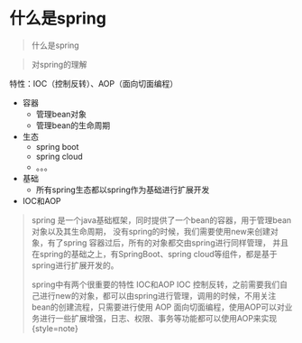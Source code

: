 # 什么是spring

> 什么是spring

> 对spring的理解

特性：IOC（控制反转）、AOP（面向切面编程）


- 容器
  - 管理bean对象
  - 管理bean的生命周期
- 生态
  - spring boot
  - spring cloud
  - 。。。
- 基础
  - 所有spring生态都以spring作为基础进行扩展开发
- IOC和AOP

> spring 是一个java基础框架，同时提供了一个bean的容器，用于管理bean对象以及其生命周期，
> 没有spring的时候，我们需要使用new来创建对象，有了spring 容器过后，所有的对象都交由spring进行同样管理，
> 并且在spring的基础之上，有SpringBoot、spring cloud等组件，都是基于spring进行扩展开发的。
> 
> spring中有两个很重要的特性 IOC和AOP
> IOC 控制反转，之前需要我们自己进行new的对象，都可以由spring进行管理，调用的时候，不用关注bean的创建流程，只需要进行使用
> AOP 面向切面编程，使用AOP可以对业务进行一些扩展增强，日志、权限、事务等功能都可以使用AOP来实现
{style=note}